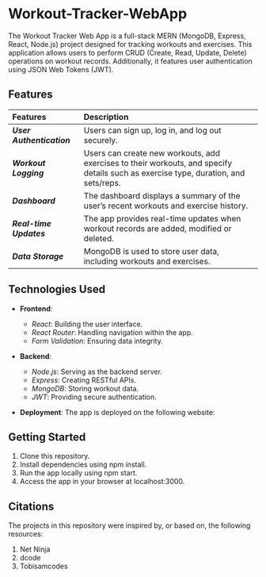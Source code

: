 # Workout-Tracker-WebApp

The Workout Tracker Web App is a full-stack MERN (MongoDB, Express, React, Node.js) project designed for tracking workouts and exercises. This application allows users to perform CRUD (Create, Read, Update, Delete) operations on workout records. Additionally, it features user authentication using JSON Web Tokens (JWT).

## Features

| Features | Description | 
|:------------------|:----------|
| ***User Authentication*** | Users can sign up, log in, and log out securely.|
| ***Workout Logging*** | Users can create new workouts, add exercises to their workouts, and specify details such as exercise type, duration, and sets/reps.|
| ***Dashboard*** | The dashboard displays a summary of the user’s recent workouts and exercise history.|
| ***Real-time Updates*** | The app provides real-time updates when workout records are added, modified or deleted.|
| ***Data Storage*** | MongoDB is used to store user data, including workouts and exercises.|

## Technologies Used
- **Frontend**: 
    - *React*: Building the user interface.
    - *React Router*: Handling navigation within the app.
    - *Form Validation*: Ensuring data integrity.
- **Backend**: 
    - *Node.js*: Serving as the backend server.
    - *Express*: Creating RESTful APIs.
    - *MongoDB*: Storing workout data.
    - *JWT*: Providing secure authentication.

- **Deployment**: The app is deployed on the following website: 

## Getting Started
1. Clone this repository.
2. Install dependencies using npm install.
3. Run the app locally using npm start.
4. Access the app in your browser at localhost:3000.

## Citations

The projects in this repository were inspired by, or based on, the following resources:

1. Net Ninja
2. dcode
3. Tobisamcodes